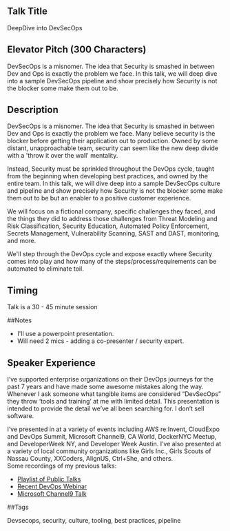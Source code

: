 ## Talk Title

DeepDive into DevSecOps 

## Elevator Pitch (300 Characters)

DevSecOps is a misnomer. The idea that Security is smashed in between Dev and Ops is exactly the problem we face. In this talk, we will deep dive into a sample DevSecOps pipeline and show precisely how Security is not the blocker some make them out to be. 

## Description 

DevSecOps is a misnomer. The idea that Security is smashed in between Dev and Ops is exactly the problem we face. Many believe security is the blocker before getting their application out to production. Owned by some distant, unapproachable team, security can seem like the new deep divide with a 'throw it over the wall' mentality. 

Instead, Security must be sprinkled throughout the DevOps cycle, taught from the beginning when developing best practices, and owned by the entire team. In this talk, we will dive deep into a sample DevSecOps culture and pipeline and show precisely how Security is not the blocker some make them out to be but an enabler to a positive customer experience.  

We will focus on a fictional company, specific challenges they faced, and the things they did to address those challenges from Threat Modeling and Risk Classification, Security Education, Automated Policy Enforcement, Secrets Management, Vulnerability Scanning, SAST and DAST, monitoring, and more. 

We'll step through the DevOps cycle and expose exactly where Security comes into play and how many of the steps/process/requirements can be automated to eliminate toil. 

## Timing
Talk is a 30 - 45 minute session

##Notes 
* I'll use a powerpoint presentation.  
* Will need 2 mics - adding a co-presenter / security expert. 

## Speaker Experience
I’ve supported enterprise organizations on their DevOps journeys for the past 7 years and have made some awesome mistakes along the way. Whenever I ask someone what tangible items are considered “DevSecOps” they throw ‘tools and training’ at me with limited detail. This presentation is intended to provide the detail we’ve all been searching for. I don’t sell software. 

I’ve presented in at a variety of events including AWS re:Invent, CloudExpo and DevOps Summit, Microsoft Channel9, CA World, DockerNYC Meetup, and DeveloperWeek NY, and Developer Week Austin. I’ve also presented at a variety of local community organizations like Girls Inc., Girls Scouts of Nassau County, XXCoders, AlignUS, Ctrl+She, and others.  
Some recordings of my previous talks:   

* [Playlist of Public Talks](https://www.youtube.com/playlist?list=PLUo5-4tntpYJdxpyTXkkBoNsOmIt6Il7s) 
* [Recent DevOps Webinar](https://www.brighttalk.com/webcast/11073/375473) 
* [Microsoft Channel9 Talk](https://sec.ch9.ms/ch9/4563/af10cccf-33f2-4cf7-bce1-c4d7fb144563/LaunchPadCATechServiceVirt_mid.mp4) 

##Tags 

Devsecops, security, culture, tooling, best practices, pipeline 
